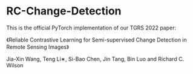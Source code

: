 # RC-Change-Detection
This is the official PyTorch implementation of our TGRS 2022 paper:

《Reliable Contrastive Learning for Semi-supervised Change Detection in Remote Sensing Images》

Jia-Xin Wang, Teng Li∗, Si-Bao Chen, Jin Tang, Bin Luo and Richard C. Wilson
